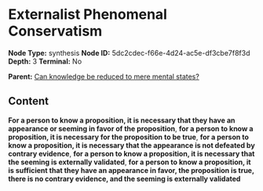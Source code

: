 # Externalist Phenomenal Conservatism

**Node Type:** synthesis
**Node ID:** 5dc2cdec-f66e-4d24-ac5e-df3cbe7f8f3d
**Depth:** 3
**Terminal:** No

**Parent:** [Can knowledge be reduced to mere mental states?](can-knowledge-be-reduced-to-mere-mental-states.md)

## Content

**For a person to know a proposition, it is necessary that they have an appearance or seeming in favor of the proposition**, **for a person to know a proposition, it is necessary for the proposition to be true**, **for a person to know a proposition, it is necessary that the appearance is not defeated by contrary evidence**, **for a person to know a proposition, it is necessary that the seeming is externally validated**, **for a person to know a proposition, it is sufficient that they have an appearance in favor, the proposition is true, there is no contrary evidence, and the seeming is externally validated**
